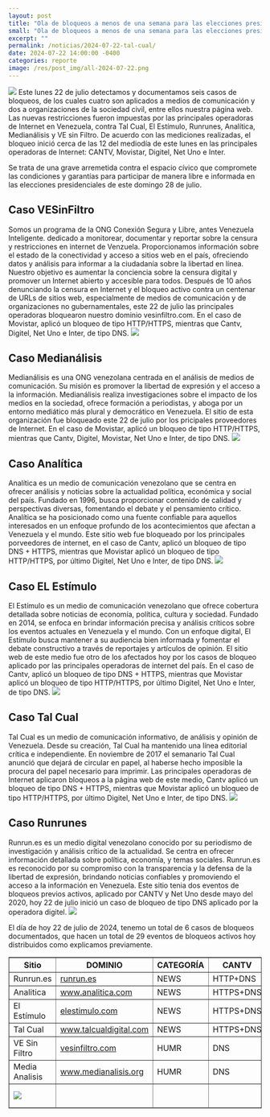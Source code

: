 ```yaml
---
layout: post
title: "Ola de bloqueos a menos de una semana para las elecciones presidenciales"
small: "Ola de bloqueos a menos de una semana para las elecciones presidenciales"
excerpt: ""
permalink: /noticias/2024-07-22-tal-cual/
date: 2024-07-22 14:00:00 -0400
categories: reporte
image: /res/post_img/all-2024-07-22.png
---
```

![](/res/post_img/all-2024-07-22.png)
Este lunes 22 de julio detectamos y documentamos seis casos de bloqueos, de los cuales cuatro son aplicados a medios de comunicación y dos a organizaciones de la sociedad civil, entre ellos nuestra página web. Las nuevas restricciones fueron impuestas por las principales operadoras de Internet en Venezuela, contra Tal Cual, El Estímulo, Runrunes, Analítica, Medianálisis y VE sin Filtro. De acuerdo con las mediciones realizadas, el bloqueo inició cerca de las 12 del mediodía de este lunes en las principales operadoras de Internet: CANTV, Movistar, Digitel, Net Uno e Inter.

Se trata de una grave arremetida contra el espacio cívico que compromete las condiciones y garantías para participar de manera libre e informada en las elecciones presidenciales de este domingo 28 de julio.

## Caso VESinFiltro

Somos un programa de la ONG Conexión Segura y Libre, antes Venezuela Inteligente. dedicado a monitorear, documentar y reportar sobre la censura y restricciones en internet de Venzuela. Proporcionamos información sobre el estado de la conectividad y acceso a sitios web en el país, ofreciendo datos y análisis para informar a la ciudadanía sobre la libertad en línea. Nuestro objetivo es aumentar la conciencia sobre la censura digital y promover un Internet abierto y accesible para todos.
Después de 10 años denunciando la censura en Internet y el bloqueo activo contra un centenar de URLs de sitios web, especialmente de medios de comunicación y de organizaciones no gubernamentales, este 22 de julio las principales operadoras bloquearon nuestro dominio vesinfiltro.com. En el caso de Movistar, aplicó un bloqueo de tipo HTTP/HTTPS, mientras que Cantv, Digitel, Net Uno e Inter, de tipo DNS.
![](/res/post_img/vsf-2024-07-22.png)

## Caso Medianálisis

Medianálisis es una ONG venezolana centrada en el análisis de medios de comunicación. Su misión es promover la libertad de expresión y el acceso a la información. Medianálisis realiza investigaciones sobre el impacto de los medios en la sociedad, ofrece formación a periodistas, y aboga por un entorno mediático más plural y democrático en Venezuela. El sitio de esta organización fue bloqueado este 22 de julio por los pricipales proveedores de Internet. En el caso de Movistar, aplicó un bloqueo de tipo HTTP/HTTPS, mientras que Cantv, Digitel, Movistar, Net Uno e Inter, de tipo DNS.
![](/res/post_img/MedA-2024-07-22.png)

## Caso Analítica

Analítica es un medio de comunicación venezolano que se centra en ofrecer análisis y noticias sobre la actualidad política, económica y social del país. Fundado en 1996, busca proporcionar contenido de calidad y perspectivas diversas, fomentando el debate y el pensamiento crítico. Analítica se ha posicionado como una fuente confiable para aquellos interesados en un enfoque profundo de los acontecimientos que afectan a Venezuela y el mundo. Este sitio web fue bloqueado por los principales porveedores de internet, en el caso de Cantv, aplicó un bloqueo de tipo DNS + HTTPS, mientras que Movistar aplicó un bloqueo de tipo HTTP/HTTPS, por último Digitel, Net Uno e Inter, de tipo DNS.
![](/res/post_img/ana-2024-07-22.png)

## Caso EL Estímulo

El Estímulo es un medio de comunicación venezolano que ofrece cobertura detallada sobre noticias de economía, política, cultura y sociedad. Fundado en 2014, se enfoca en brindar información precisa y análisis críticos sobre los eventos actuales en Venezuela y el mundo. Con un enfoque digital, El Estímulo busca mantener a su audiencia bien informada y fomentar el debate constructivo a través de reportajes y artículos de opinión. El sitio web de este medio fue otro de los afectados hoy por los casos de bloqueo aplicado por las principales operadoras de internet del país. En el caso de Cantv, aplicó un bloqueo de tipo DNS + HTTPS, mientras que Movistar aplicó un bloqueo de tipo HTTP/HTTPS, por último Digitel, Net Uno e Inter, de tipo DNS.
![](/res/post_img/Est-2024-07-22.png)

## Caso Tal Cual

Tal Cual es un medio de comunicación informativo, de análisis y opinión de Venezuela. Desde su creación, Tal Cual ha mantenido una línea editorial crítica e independiente. En noviembre de 2017 el semanario Tal Cual anunció que dejará de circular en papel, al haberse hecho imposible la procura del papel necesario para imprimir. Las principales operadoras de Internet aplicaron bloqueos a la página web de este medio, Cantv aplicó un bloqueo de tipo DNS + HTTPS, mientras que Movistar aplicó un bloqueo de tipo HTTP/HTTPS, por último Digitel, Net Uno e Inter, de tipo DNS.
![](/res/post_img/2024-07-22.png)

## Caso Runrunes

Runrun.es es un medio digital venezolano conocido por su periodismo de investigación y análisis crítico de la actualidad. Se centra en ofrecer información detallada sobre política, economía, y temas sociales. Runrun.es es reconocido por su compromiso con la transparencia y la defensa de la libertad de expresión, brindando noticias confiables y promoviendo el acceso a la información en Venezuela.
Este sitio tenia dos eventos de bloqueos previos activos, aplicado por CANTV y Net Uno desde mayo del 2020, hoy 22 de julio inició un caso de bloqueo de tipo DNS aplicado por la operadora digitel.
![](/res/post_img/run-2024-07-22.png)

El día de hoy 22 de julio de 2024, tenemo un total de 6 casos de bloqueos documentados, que hacen un total de 29 eventos de bloqueos activos hoy distribuidos como explicamos previamente.

<table border="1">
    <tr>
        <th>Sitio</th>
        <th>DOMINIO</th>
        <th>CATEGORÍA</th>
        <th>CANTV</th>
        <th>Movistar</th>
        <th>Digitel</th>
        <th>Inter</th>
        <th>Netuno</th>
        <th>Supercable</th>
        <th>EVENTOS</th>
    </tr>
    <tr>
        <td>Runrun.es</td>
        <td><a href="https://runrun.es">runrun.es</a></td>
        <td>NEWS</td>
        <td>HTTP+DNS</td>
        <td>No</td>
        <td>DNS</td>
        <td>No</td>
        <td>DNS</td>
        <td>No</td>
        <td>1</td>
    </tr>
    <tr>
        <td>Analitica</td>
        <td><a href="https://www.analitica.com">www.analitica.com</a></td>
        <td>NEWS</td>
        <td>HTTPS+DNS</td>
        <td>HTTPS/HTTP</td>
        <td>DNS</td>
        <td>DNS</td>
        <td>DNS</td>
        <td>No</td>
        <td>6</td>
    </tr>
    <tr>
        <td>El Estímulo</td>
        <td><a href="https://elestimulo.com">elestimulo.com</a></td>
        <td>NEWS</td>
        <td>HTTPS+DNS</td>
        <td>HTTPS/HTTP</td>
        <td>DNS</td>
        <td>DNS</td>
        <td>DNS</td>
        <td>No</td>
        <td>6</td>
    </tr>
    <tr>
        <td>Tal Cual</td>
        <td><a href="https://www.talcualdigital.com">www.talcualdigital.com</a></td>
        <td>NEWS</td>
        <td>HTTPS+DNS</td>
        <td>HTTPS/HTTP</td>
        <td>DNS</td>
        <td>DNS</td>
        <td>DNS</td>
        <td>No</td>
        <td>6</td>
    </tr>
    <tr>
        <td>VE Sin Filtro</td>
        <td><a href="https://vesinfiltro.com">vesinfiltro.com</a></td>
        <td>HUMR</td>
        <td>DNS</td>
        <td>HTTPS/HTTP</td>
        <td>DNS</td>
        <td>DNS</td>
        <td>DNS</td>
        <td>No</td>
        <td>5</td>
    </tr>
    <tr>
        <td>Media Analisis</td>
        <td><a href="https://www.medianalisis.org">www.medianalisis.org</a></td>
        <td>HUMR</td>
        <td>DNS</td>
        <td>HTTPS/HTTP</td>
        <td>DNS</td>
        <td>DNS</td>
        <td>DNS</td>
        <td>No</td>
        <td>5</td>
    </tr>
    <tfoot>
      <tr>
        <td><img src="/res/VeSinFiltro-long.svg" /></td>
        <td></td>
        <td></td>
        <td></td>
        <td></td>
        <td></td>
        <td></td>
        <td></td>
        <td></td>
        <td class="social">@VEsinFiltro<br> vesinfiltro.com</td>
        </tr>
</tfoot>
</table>

